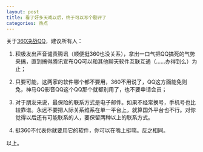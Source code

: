 ```yaml
---
layout: post
title: 看了好多天戏以后，终于可以写个剧评了
categories: 热点
---
```


关于[360决战QQ](http://tech.163.com/special/360vsQQ/360qq2010.html)，建议所有人：

1. 积极发出声音谴责腾讯（顺便挺360也没关系），拿出一口气把QQ搞死的气势来搞，直到搞得腾讯宣布QQ可以和其他聊天软件互联互通（……办得到么）为止；

2. 只要可能，这两家的软件哪个都不要用，360不用说了，QQ这方面能免则免，神马QQ影音QQ这个QQ那个就都别用了，也不要申请会员；

3. 对于朋友来说，最保险的联系方式是电子邮件。如果不经常换号，手机号也比较靠谱。永远不要把人际关系维系在单一平台上，就算国外平台也不行。对你觉得以后还有可能联系的人，要保留两种以上的联系方式。

4. 挺360不代表你就要用它的软件，你可以在嘴上挺嘛。反之相同。

以上。